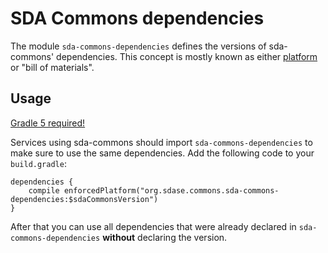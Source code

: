 # SDA Commons dependencies

The module `sda-commons-dependencies` defines the versions of sda-commons' dependencies. This 
concept is mostly known as either [platform](https://docs.gradle.org/current/userguide/java_platform_plugin.html) 
or "bill of materials". 

## Usage

[Gradle 5 required!](https://gradle.org/whats-new/gradle-5/)

Services using sda-commons should import `sda-commons-dependencies` to make sure to use the same 
dependencies. Add the following code to your `build.gradle`:

```
dependencies {
    compile enforcedPlatform("org.sdase.commons.sda-commons-dependencies:$sdaCommonsVersion")
}
```

After that you can use all dependencies that were already declared in `sda-commons-dependencies` 
**without** declaring the version.